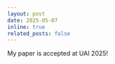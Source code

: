 ```yaml
---
layout: post
date: 2025-05-07
inline: true
related_posts: false
---
```


My paper is accepted at UAI 2025!
